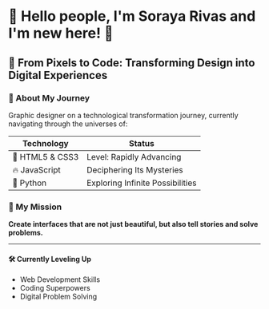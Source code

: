 # 🔶 Hello people, I'm Soraya Rivas and I'm new here! 🔶

## 🚀 From Pixels to Code: Transforming Design into Digital Experiences

### 🎨 About My Journey

Graphic designer on a technological transformation journey, 
currently navigating through the universes of:

| Technology | Status |
|-----------|--------|
| 💫 HTML5 & CSS3 | Level: Rapidly Advancing |
| 🔥 JavaScript | Deciphering Its Mysteries |
| 🐍 Python | Exploring Infinite Possibilities |

### 🌈 My Mission

**Create interfaces that are not just beautiful, 
but also tell stories and solve problems.**

---

#### 🛠 Currently Leveling Up
- Web Development Skills
- Coding Superpowers
- Digital Problem Solving
